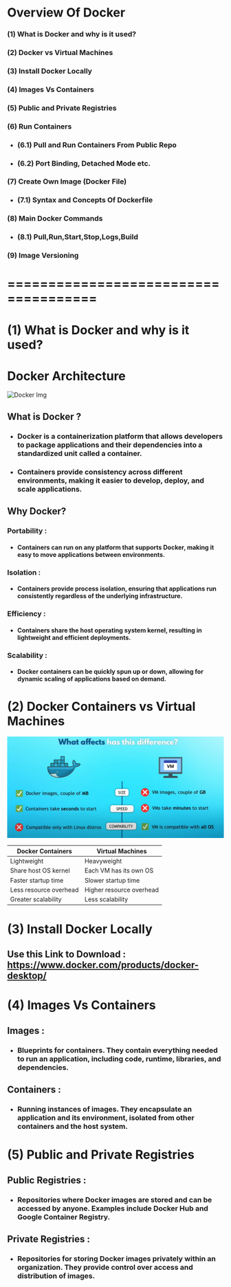 # Overview Of Docker

### (1) What is Docker and why is it used?
### (2) Docker vs Virtual Machines
### (3) Install Docker Locally
### (4) Images Vs Containers
### (5) Public and Private Registries
### (6) Run Containers
   - ### (6.1) Pull and Run Containers From Public Repo
   - ### (6.2) Port Binding, Detached Mode etc.
### (7) Create Own Image (Docker File)
   - ### (7.1) Syntax and Concepts Of Dockerfile
### (8) Main Docker Commands
   - ### (8.1) Pull,Run,Start,Stop,Logs,Build
### (9) Image Versioning

# =====================================

# (1) What is Docker and why is it used?

# Docker Architecture

![Docker Img](https://docs.docker.com/get-started/images/docker-architecture.webp)

## What is Docker ?
   - ### Docker is a containerization platform that allows developers to package applications and their dependencies into a standardized unit called a container.
   - ### Containers provide consistency across different environments, making it easier to develop, deploy, and scale applications.

## Why Docker?

   ### Portability : 
   - #### Containers can run on any platform that supports Docker, making it easy to move applications between environments.

   ### Isolation : 
   - #### Containers provide process isolation, ensuring that applications run consistently regardless of the underlying infrastructure.
   
   ### Efficiency :
   - #### Containers share the host operating system kernel, resulting in lightweight and efficient deployments.

   ### Scalability :
   - #### Docker containers can be quickly spun up or down, allowing for dynamic scaling of applications based on demand.


# (2) Docker Containers vs Virtual Machines

![Docker Img](Docker_02.png)

| Docker Containers       | Virtual Machines            |
|-------------------------|-----------------------------|
| Lightweight             | Heavyweight                 |
| Share host OS kernel    | Each VM has its own OS      |
| Faster startup time     | Slower startup time         |
| Less resource overhead  | Higher resource overhead    |
| Greater scalability     | Less scalability            |


# (3) Install Docker Locally

## Use this Link to Download : https://www.docker.com/products/docker-desktop/ 

# (4) Images Vs Containers
   ## Images :
   - ### Blueprints for containers. They contain everything needed to run an application, including code, runtime, libraries, and dependencies.
   ## Containers :
   - ### Running instances of images. They encapsulate an application and its environment, isolated from other containers and the host system.


# (5) Public and Private Registries
## Public Registries :
   - ### Repositories where Docker images are stored and can be accessed by anyone. Examples include Docker Hub and Google Container Registry.
## Private Registries :
   - ### Repositories for storing Docker images privately within an organization. They provide control over access and distribution of images.